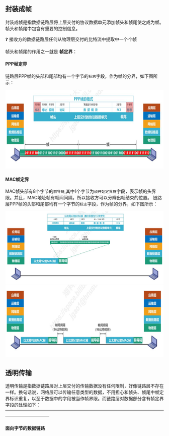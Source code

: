 ## 封装成帧
封装成帧是指数据链路层将上层交付的协议数据单元添加帧头和帧尾使之成为帧。帧头和帧尾中包含有重要的控制信息。

:question:  接收方的数据链路层任何从物理层交付的比特流中提取中一个个帧

帧头和帧尾的作用之一就是 **帧定界**：
#### PPP帧定界
链路层PPP帧的头部和尾部均有一个字节的`标志`字段，作为帧的分界，如下图所示：
<div align=left><img width="600" height="250" src="./images/PPP帧定界.JPG"/></div>

#### MAC帧定界
MAC帧头部有8个字节的`前导码`,其中1个字节为`帧开始定界符`字段，表示帧的头界限。并且，MAC地址帧有帧间间隔，所以接收方可以分辨出帧结束的位置。
链路层PPP帧的头部和尾部均有一个字节的`标志`字段，作为帧的分界，如下图所示：
<div align=left><img width="600" height="230" src="./images/MAC帧定界1.JPG"/></div>

<div align=left><img width="600" height="230" src="./images/MAC帧定界2.JPG"/></div>

## 透明传输
透明传输是指数据链路层对上层交付的传输数据没有任何限制，好像链路层不存在一样。换句话说，网络层可以传输任意类型的数据，不用担心和帧头、帧尾中帧定界标识重复，以至于数据中的字段被当作帧界限。而链路层对数据部分含有帧定界字段的处理如下：
——————————————————————————————————————————————
#### 面向字节的数据链路
